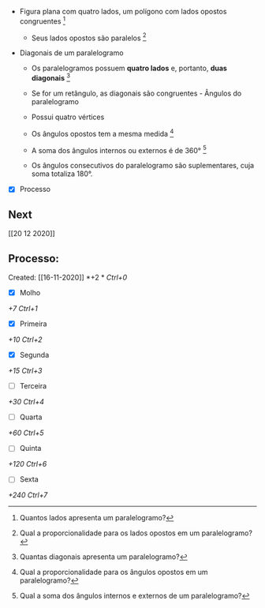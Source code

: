 
   -   Figura plana com quatro lados, um polígono com lados opostos congruentes [^1]

		[^1]: Quantos lados apresenta um paralelogramo?

        -   Seus lados opostos são paralelos [^2]

		[^2]: Qual a proporcionalidade para os lados opostos em um paralelogramo?

  -   Diagonais de um paralelogramo
        -   Os paralelogramos possuem **quatro lados** e, portanto, **duas diagonais** [^3]
			
		[^3]: Quantas diagonais apresenta um paralelogramo?
			
        -   Se for um retângulo, as diagonais são congruentes
    -   Ângulos do paralelogramo
        -   Possui quatro vértices
        -   Os ângulos opostos tem a mesma medida [^4]

			[^4]: Qual a proporcionalidade para os ângulos opostos em um paralelogramo?

        -   A soma dos ângulos internos ou externos é de 360° [^5]

		[^5]: Qual a soma dos ângulos internos e externos de um paralelogramo?

        -   Os ângulos consecutivos do paralelogramo são suplementares, cuja soma totaliza 180°.



- [x] Processo

## Next
[[20 12 2020]]
## Processo:
Created: [[16-11-2020]]
*+2 *  *Ctrl+0*
- [x] Molho  

*+7*  *Ctrl+1*

- [x] Primeira 

*+10*  *Ctrl+2*

- [x] Segunda

*+15*  *Ctrl+3*

- [ ] Terceira 

*+30*  *Ctrl+4*

- [ ] Quarta 

*+60*  *Ctrl+5*

- [ ] Quinta 

*+120*  *Ctrl+6*

- [ ] Sexta 

*+240*  *Ctrl+7*